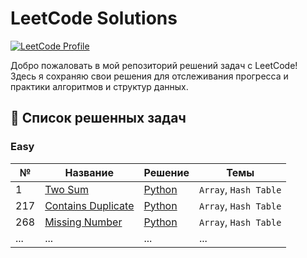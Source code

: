 # LeetCode Solutions

[![LeetCode Profile](https://img.shields.io/badge/LeetCode-Profile-orange?style=flat&logo=leetcode)](https://leetcode.com/Kupets/)

Добро пожаловать в мой репозиторий решений задач с LeetCode! Здесь я сохраняю свои решения для отслеживания прогресса и практики алгоритмов и структур данных.

## 📝 Список решенных задач

### Easy
| № | Название | Решение | Темы |
|---|----------|---------|-------|
| 1 | [Two Sum](https://leetcode.com/problems/two-sum/) | [Python](easy/0001-two-sum.py) | `Array`, `Hash Table` |
| 217 | [Contains Duplicate](https://leetcode.com/problems/contains-duplicate/) | [Python](easy/217-contains-duplicate.py) |  `Array`, `Hash Table`|
| 268 | [Missing Number](https://leetcode.com/problems/missing-number/description/) |[Python](easy/268-missing-number.py) | `Array`, `Hash Table`| 
| ... | ... | ... | ... |